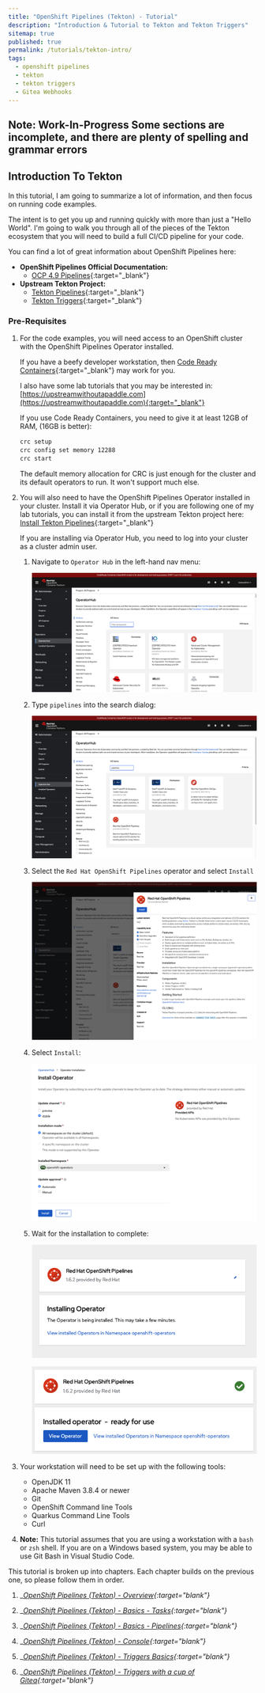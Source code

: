 ```yaml
---
title: "OpenShift Pipelines (Tekton) - Tutorial"
description: "Introduction & Tutorial to Tekton and Tekton Triggers"
sitemap: true
published: true
permalink: /tutorials/tekton-intro/
tags:
  - openshift pipelines
  - tekton
  - tekton triggers
  - Gitea Webhooks
---
```

## __Note: Work-In-Progress__ Some sections are incomplete, and there are plenty of spelling and grammar errors

## Introduction To Tekton

In this tutorial, I am going to summarize a lot of information, and then focus on running code examples.

The intent is to get you up and running quickly with more than just a "Hello World".  I'm going to walk you through all of the pieces of the Tekton ecosystem that you will need to build a full CI/CD pipeline for your code.

You can find a lot of great information about OpenShift Pipelines here:

* __OpenShift Pipelines Official Documentation:__
  * [OCP 4.9 Pipelines](https://access.redhat.com/documentation/en-us/openshift_container_platform/4.9/html/cicd/pipelines){:target="_blank"}
* __Upstream Tekton Project:__
  * [Tekton Pipelines](https://github.com/tektoncd/pipeline){:target="_blank"}
  * [Tekton Triggers](https://github.com/tektoncd/triggers){:target="_blank"}

### Pre-Requisites

1. For the code examples, you will need access to an OpenShift cluster with the OpenShift Pipelines Operator installed.

   If you have a beefy developer workstation, then [Code Ready Containers](https://cloud.redhat.com/openshift/create/local){:target="_blank"} may work for you.

   I also have some lab tutorials that you may be interested in: [https://upstreamwithoutapaddle.com](https://upstreamwithoutapaddle.com){:target="_blank"}

   If you use Code Ready Containers, you need to give it at least 12GB of RAM, (16GB is better):

   ```bash
   crc setup
   crc config set memory 12288
   crc start
   ```

   The default memory allocation for CRC is just enough for the cluster and its default operators to run.  It won't support much else.

1. You will also need to have the OpenShift Pipelines Operator installed in your cluster.  Install it via Operator Hub, or if you are following one of my lab tutorials, you can install it from the upstream Tekton project here: [Install Tekton Pipelines](/home-lab/tekton-install/){:target="_blank"}

   If you are installing via Operator Hub, you need to log into your cluster as a cluster admin user.

   1. Navigate to `Operator Hub` in the left-hand nav menu:
      
      ![Operator](/_pages/tutorials/tekton/images/Operator-Hub.png)
    
   1. Type `pipelines` into the search dialog:

      ![Operator](/_pages/tutorials/tekton/images/Operator-Hub-Search.png)

    1. Select the `Red Hat OpenShift Pipelines` operator and select `Install`

       ![Operator](/_pages/tutorials/tekton/images/Operator-Hub-Pipelines.png)

    1. Select `Install`:

       ![Operator](/_pages/tutorials/tekton/images/Operator-Hub-Install-Pipelines.png)

    1. Wait for the installation to complete:

       ![Operator](/_pages/tutorials/tekton/images/Operator-Hub-Installing.png)

       ![Operator](/_pages/tutorials/tekton/images/Operator-Hub-Installed.png)

1. Your workstation will need to be set up with the following tools:

   * OpenJDK 11
   * Apache Maven 3.8.4 or newer
   * Git
   * OpenShift Command line Tools
   * Quarkus Command Line Tools
   * Curl

1. __Note:__ This tutorial assumes that you are using a workstation with a `bash` or `zsh` shell.  If you are on a Windows based system, you may be able to use Git Bash in Visual Studio Code.

This tutorial is broken up into chapters.  Each chapter builds on the previous one, so please follow them in order.

1. __[OpenShift Pipelines (Tekton) - Overview](/tutorials/tekton-overview/){:target="_blank"}__

1. __[OpenShift Pipelines (Tekton) - Basics - Tasks](/tutorials/tekton-basics-tasks/){:target="_blank"}__

1. __[OpenShift Pipelines (Tekton) - Basics - Pipelines](/tutorials/tekton-basics-pipelines/){:target="_blank"}__

1. __[OpenShift Pipelines (Tekton) - Console](/tutorials/openshift-pipelines-console/){:target="_blank"}__

1. __[OpenShift Pipelines (Tekton) - Triggers Basics](/tutorials/tekton-triggers-basics/){:target="_blank"}__

1. __[OpenShift Pipelines (Tekton) - Triggers with a cup of Gitea](/tutorials/tekton-triggers-gitea/){:target="_blank"}__
